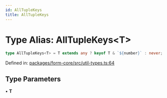 ```yaml
---
id: AllTupleKeys
title: AllTupleKeys
---
```


<!-- DO NOT EDIT: this page is autogenerated from the type comments -->

# Type Alias: AllTupleKeys\<T\>

```ts
type AllTupleKeys<T> = T extends any ? keyof T & `${number}` : never;
```

Defined in: [packages/form-core/src/util-types.ts:64](https://github.com/TanStack/form/blob/main/packages/form-core/src/util-types.ts#L64)

## Type Parameters

• **T**
